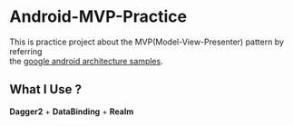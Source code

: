 # Android-MVP-Practice

This is practice project about the MVP(Model-View-Presenter) pattern by referring  
the [google android architecture samples](https://github.com/googlesamples/android-architecture/).

## What I Use ?
**Dagger2** + **DataBinding** + **Realm**
